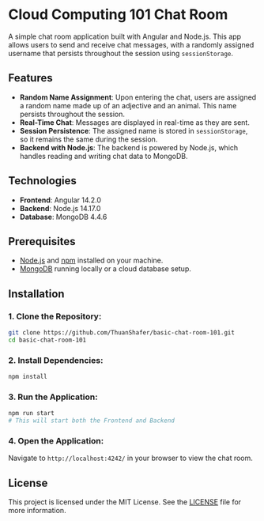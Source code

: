 # Cloud Computing 101 Chat Room

A simple chat room application built with Angular and Node.js. This app allows users to send and receive chat messages, with a randomly assigned username that persists throughout the session using `sessionStorage`.

## Features

- **Random Name Assignment**: Upon entering the chat, users are assigned a random name made up of an adjective and an animal. This name persists throughout the session.
- **Real-Time Chat**: Messages are displayed in real-time as they are sent.
- **Session Persistence**: The assigned name is stored in `sessionStorage`, so it remains the same during the session.
- **Backend with Node.js**: The backend is powered by Node.js, which handles reading and writing chat data to MongoDB.

## Technologies

- **Frontend**: Angular 14.2.0
- **Backend**: Node.js 14.17.0
- **Database**: MongoDB 4.4.6

## Prerequisites

- [Node.js](https://nodejs.org/) and [npm](https://www.npmjs.com/) installed on your machine.
- [MongoDB](https://www.mongodb.com/) running locally or a cloud database setup.

## Installation

### 1. Clone the Repository:
```bash
git clone https://github.com/ThuanShafer/basic-chat-room-101.git
cd basic-chat-room-101
```
### 2. Install Dependencies:
```bash
npm install
```
### 3. Run the Application:
```bash
npm run start
# This will start both the Frontend and Backend
```
### 4. Open the Application:
Navigate to `http://localhost:4242/` in your browser to view the chat room.

## License
This project is licensed under the MIT License. See the [LICENSE](LICENSE) file for more information.


